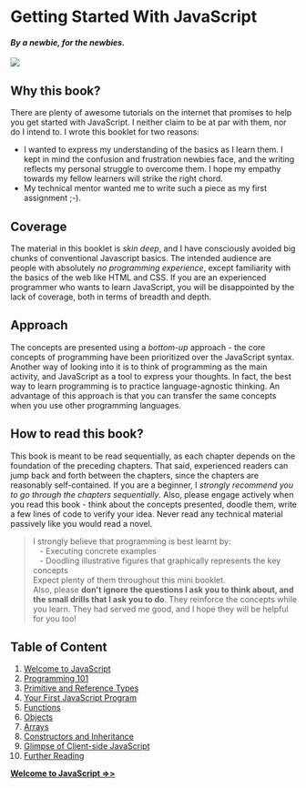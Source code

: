 # Getting Started With JavaScript 
#### _By a newbie, for the newbies._           

![](https://github.com/datasouvik/getting_started_with_javascript/blob/master/Assets/cover.gif)

## Why this book?
There are plenty of awesome tutorials on the internet that promises to help you get started with JavaScript. I neither claim to be at par with them, nor do I intend to. I wrote this booklet for two reasons:
  - I wanted to express my understanding of the basics as I learn them. I kept in mind the confusion and frustration newbies face, and the writing reflects my personal struggle to overcome them. I hope my empathy towards my fellow learners will strike the right chord.
  - My technical mentor wanted me to write such a piece as my first assignment ;-).

## Coverage
The material in this booklet is _skin deep_, and I have consciously avoided big chunks of conventional Javascript basics. The intended audience are people with absolutely _no programming experience_, except familiarity with the basics of the web like HTML and CSS. If you are an experienced programmer who wants to learn JavaScript, you will be disappointed by the lack of coverage, both in terms of breadth and depth.  

## Approach
The concepts are presented using a _bottom-up_ approach - the core concepts of programming have been prioritized over the JavaScript syntax. Another way of looking into it is to think of programming as the main activity, and JavaScript as a tool to express your thoughts. In fact, the best way to learn programming is to practice language-agnostic thinking. An advantage of this approach is that you can transfer the same concepts when you use other programming languages.

## How to read this book?
This book is meant to be read sequentially, as each chapter depends on the foundation of the preceding chapters. That said, experienced readers can jump back and forth between the chapters, since the chapters are reasonably self-contained. If you are a beginner, I _strongly recommend you to go through the chapters sequentially_. Also, please engage actively when you read this book - think about the concepts presented, doodle them, write a few lines of code to verify your idea. Never read any technical material passively like you would read a novel.

> I strongly believe that programming is best learnt by:     
    - Executing concrete examples     
    - Doodling illustrative figures that graphically represents the key concepts        
  Expect plenty of them throughout this mini booklet.    
  Also, please __don't ignore the questions I ask you to think about, and the small drills that I ask you to do__. They reinforce the concepts while you learn. They had served me good, and I hope they will be helpful for you too! 


## Table of Content
  1. [Welcome to JavaScript](https://github.com/datasouvik/getting_started_with_javascript/blob/master/Chapters/1_welcome_to_javascript.md)
  2. [Programming 101](https://github.com/datasouvik/getting_started_with_javascript/blob/master/Chapters/2_programming101.md)
  3. [Primitive and Reference Types](https://github.com/datasouvik/getting_started_with_javascript/blob/master/Chapters/3_primitive_and_reference_types.md)
  4. [Your First JavaScript Program](https://github.com/datasouvik/getting_started_with_javascript/blob/master/Chapters/4_your_first_javascript_program.md)
  5. [Functions](https://github.com/datasouvik/getting_started_with_javascript/blob/master/Chapters/5_functions.md)
  6. [Objects](https://github.com/datasouvik/getting_started_with_javascript/blob/master/Chapters/6_objects.md)
  7. [Arrays](https://github.com/datasouvik/getting_started_with_javascript/blob/master/Chapters/7_arrays.md)
  8. [Constructors and Inheritance](https://github.com/datasouvik/getting_started_with_javascript/blob/master/Chapters/8_constructors_and_inheritance.md)
  9. [Glimpse of Client-side JavaScript](https://github.com/datasouvik/getting_started_with_javascript/blob/master/Chapters/9_glimpse_of_clientside_javascript.md)    
  10. [Further Reading](https://github.com/datasouvik/getting_started_with_javascript/blob/master/Chapters/10_further_reading.md)     


[__Welcome to JavaScript =>>__](https://github.com/datasouvik/getting_started_with_javascript/blob/master/Chapters/1_welcome_to_javascript.md)
